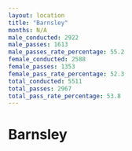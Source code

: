 ```yaml
---
layout: location
title: "Barnsley"
months: N/A
male_conducted: 2922
male_passes: 1613
male_passes_rate_percentage: 55.2
female_conducted: 2588
female_passes: 1353
female_pass_rate_percentage: 52.3
total_conducted: 5511
total_passes: 2967
total_pass_rate_percentage: 53.8
---
```


# Barnsley
